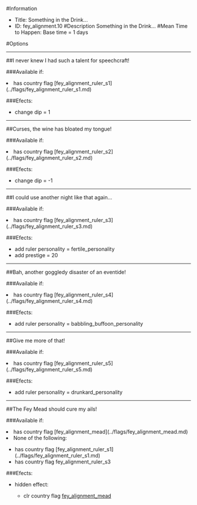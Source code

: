 #Information
 - Title: Something in the Drink...
 - ID: fey_alignment.10
#Description
Something in the Drink...
#Mean Time to Happen:
Base time = 1 days

#Options

___
##I never knew I had such a talent for speechcraft!

###Available if:
<li>has country flag [fey_alignment_ruler_s1](../flags/fey_alignment_ruler_s1.md)</li>

###Efects:<ul><li>change dip = 1</li></ul>

___
##Curses, the wine has bloated my tongue!

###Available if:
<li>has country flag [fey_alignment_ruler_s2](../flags/fey_alignment_ruler_s2.md)</li>

###Efects:<ul><li>change dip = -1</li></ul>

___
##I could use another night like that again...

###Available if:
<li>has country flag [fey_alignment_ruler_s3](../flags/fey_alignment_ruler_s3.md)</li>

###Efects:<ul><li>add ruler personality = fertile_personality</li><li>add prestige = 20</li></ul>

___
##Bah, another goggledy disaster of an eventide!

###Available if:
<li>has country flag [fey_alignment_ruler_s4](../flags/fey_alignment_ruler_s4.md)</li>

###Efects:<ul><li>add ruler personality = babbling_buffoon_personality</li></ul>

___
##Give me more of that!

###Available if:
<li>has country flag [fey_alignment_ruler_s5](../flags/fey_alignment_ruler_s5.md)</li>

###Efects:<ul><li>add ruler personality = drunkard_personality</li></ul>

___
##The Fey Mead should cure my ails!

###Available if:
<li>has country flag [fey_alignment_mead](../flags/fey_alignment_mead.md)</li><li>None of the following:</li><ul><li>has country flag [fey_alignment_ruler_s1](../flags/fey_alignment_ruler_s1.md)</li><li>has country flag  fey_alignment_ruler_s3</li></ul>

###Efects:<ul><li>hidden effect:</li><ul><li>clr country flag [fey_alignment_mead](../flags/fey_alignment_mead.md)</li></ul></ul>

